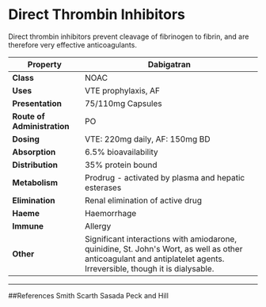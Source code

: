# Direct Thrombin Inhibitors

Direct thrombin inhibitors prevent cleavage of fibrinogen to fibrin, and are therefore very effective anticoagulants.

|Property|Dabigatran
|--|--|
|**Class**|NOAC
|**Uses**|VTE prophylaxis, AF
|**Presentation**|75/110mg Capsules
|**Route of Administration**|PO
|**Dosing**|VTE: 220mg daily, AF: 150mg BD
|**Absorption**|6.5% bioavailability
|**Distribution**|35% protein bound
|**Metabolism**|Prodrug - activated by plasma and hepatic esterases
|**Elimination**|Renal elimination of active drug
|**Haeme**|Haemorrhage
|**Immune**|Allergy
|**Other**|Significant interactions with amiodarone, quinidine, St. John's Wort, as well as other anticoagulant and antiplatelet agents. Irreversible, though it is dialysable.

---
##References
Smith Scarth Sasada
Peck and Hill